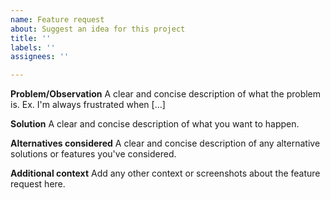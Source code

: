 ```yaml
---
name: Feature request
about: Suggest an idea for this project
title: ''
labels: ''
assignees: ''

---
```


**Problem/Observation**
A clear and concise description of what the problem is. Ex. I'm always frustrated when [...]

**Solution**
A clear and concise description of what you want to happen.

**Alternatives considered**
A clear and concise description of any alternative solutions or features you've considered.

**Additional context**
Add any other context or screenshots about the feature request here.
